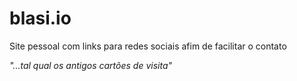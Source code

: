 # blasi.io
<p>Site pessoal com links para redes sociais afim de facilitar o contato</p>

<em>"...tal qual os antigos cartões de visita"</em>
